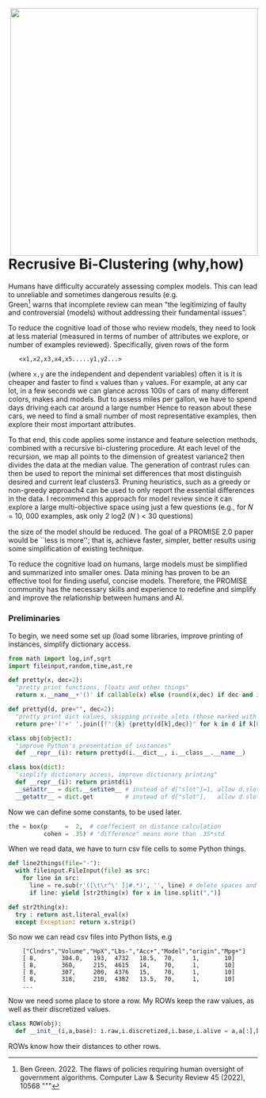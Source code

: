 <img src="https://online.stat.psu.edu/stat555/sites/onlinecourses.science.psu.edu.stat555/files/classification/recursive_part_process/index.png" align=right width=500>

# Recrusive Bi-Clustering (why,how)
Humans have difficulty accurately assessing complex models. This can
lead to unreliable and sometimes dangerous results (e.g.  
Green[^Green22] warns that incomplete review can mean "the legitimizing of faulty and
controversial (models) without addressing their fundamental issues”.

To reduce the cognitive load of those who review models, they need to look
at less material (measured in terms of number of attributes we explore,
or number of examples reviewed).  Specifically, given  rows of the form

       <x1,x2,x3,x4,x5.....y1,y2...>

(where `x,y` are the independent and dependent variables) often it is
it is cheaper and faster to  find  `x` values than `y` values. For
example, at any car lot, in a few seconds we can glance across 100s of
cars of many different colors, makes and models. But to assess miles
per gallon, we have to spend days driving each car around a large
number Hence to reason about these cars, we need to find a small
number of most representative examples, then explore their most
important attributes.

To that end, this code applies some instance and feature selection
methods, combined with a recursive bi-clustering procedure.  At each
level of the recursion, we map all points to the dimension of greatest
variance2 then divides the data at the median value. The generation of
contrast rules can then be used to report the minimal set differences
that most distinguish desired and current leaf clusters3. Pruning
heuristics, such as a greedy or non-greedy approach4 can be used to
only report the essential differences in the data. I recommend this
approach for model review since it can explore a large multi-objective
space using just a few questions (e.g., for 𝑁 = 10, 000 examples, ask
only 2 log2 (𝑁 ) < 30 questions)

the size of the model should be reduced.  The goal of a PROMISE 2.0
paper would be ``less is more''; that is, achieve faster, simpler,
better results using some simplification of existing technique.

To reduce the cognitive load on humans, large models must be
simplified and summarized into smaller ones.  Data mining has proven
to be an effective tool for finding useful, concise models. Therefore,
the PROMISE community has the necessary skills and experience to
redefine and simplify and improve the relationship between humans and
AI.

### Preliminaries 
To begin, we need some set up (load some libraries, improve printing
of instances, simplify dictionary access.

```python
from math import log,inf,sqrt 
import fileinput,random,time,ast,re

def pretty(x, dec=2): 
  "pretty print functions, floats and other things"
  return x.__name__+'()' if callable(x) else (round(x,dec) if dec and isinstance(x,float) else x)

def prettyd(d, pre="", dec=2): 
  "pretty print dict values, skipping private slots (those marked with '_')"
  return pre+'('+' '.join([f":{k} {pretty(d[k],dec)}" for k in d if k[0]=="_"])+')'

class obj(object): 
  "improve Python's presentation of instances"
  def __repr__(i): return prettyd(i.__dict__, i.__class__.__name__)

class box(dict):
  "simplify dictionary access, improve dictionary printing"
  def __repr__(i): return printd(i)
  __setattr__ = dict.__setitem__ # instead of d["slot"]=1, allow d.slot=1
  __getattr__ = dict.get         # instead of d["slot"],   allow d.slot  
```

Now we can define some constants, to be used later.

```python
the = box(p     =  2,  # coeffecient on distance calculation 
          cohen = .35) # "difference" means more than .35*std 
```

When we read data, we have to turn csv file cells to 
some Python things.

```python
def line2things(file="-"):
  with fileinput.FileInput(file) as src:
    for line in src:
      line = re.sub(r'([\t\r"\' ]|#.*)', '', line) # delete spaces and comments
      if line: yield [str2thing(x) for x in line.split(",")]

def str2thing(x):
  try : return ast.literal_eval(x)
  except Exception: return x.strip()
```

So now we can read csv files into Python lists, e.g

        ["Clndrs","Volume","HpX","Lbs-","Acc+","Model","origin","Mpg+"]
        [ 8,       304.0,   193,  4732   18.5,  70,     1,       10]
        [ 8,       360,     215,  4615   14,    70,     1,       10]
        [ 8,       307,     200,  4376   15,    70,     1,       10]
        [ 8,       318,     210,  4382   13.5,  70,     1,       10]
        ...

Now we need some place to store a row. My ROWs keep the raw values, as well as their discretized
values.

```python
class ROW(obj):
  def __init__(i,a,base): i.raw,i.discretized,i.base,i.alive = a,a[:],base,True
```

ROWs know how their distances to other rows. 


[^Green22]: Ben Green. 2022. The flaws of policies requiring
human oversight of government algorithms. Computer Law &
Security Review 45 (2022), 10568 """  

